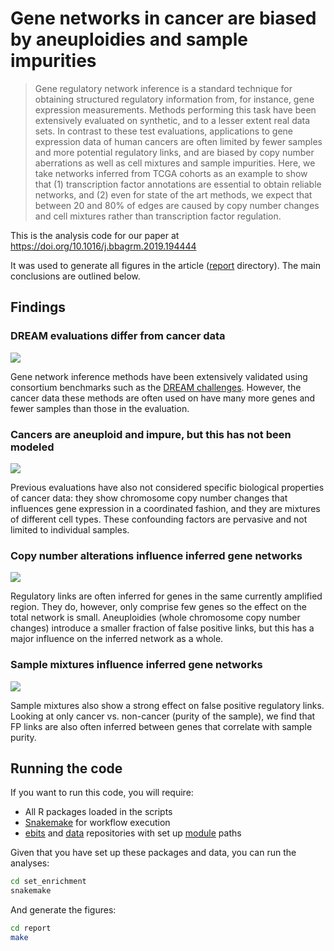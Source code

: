 # Gene networks in cancer are biased by aneuploidies and sample impurities

> Gene regulatory network inference is a standard technique for obtaining
> structured regulatory information from, for instance, gene expression
> measurements. Methods performing this task have been extensively evaluated on
> synthetic, and to a lesser extent real data sets. In contrast to these test
> evaluations, applications to gene expression data of human cancers are often
> limited by fewer samples and more potential regulatory links, and are biased
> by copy number aberrations as well as cell mixtures and sample impurities.
> Here, we take networks inferred from TCGA cohorts as an example to show that
> (1) transcription factor annotations are essential to obtain reliable
> networks, and (2) even for state of the art methods, we expect that between
> 20 and 80% of edges are caused by copy number changes and cell mixtures
> rather than transcription factor regulation.

This is the analysis code for our paper at https://doi.org/10.1016/j.bbagrm.2019.194444

It was used to generate all figures in the article ([report](report) directory).
The main conclusions are outlined below.

## Findings

### DREAM evaluations differ from cancer data

![](https://drive.google.com/file/d/1gj95RzDUoGmC5DWTbK1WRCRz4nKCF1nr/preview)

Gene network inference methods have been extensively validated using consortium
benchmarks such as the [DREAM challenges](http://dreamchallenges.org/). However,
the cancer data these methods are often used on have many more genes and fewer
samples than those in the evaluation.

### Cancers are aneuploid and impure, but this has not been modeled

![](https://drive.google.com/file/d/1N-0uVIXWVL7tGuJqxiuI0lOgWsuQvfUw/preview)

Previous evaluations have also not considered specific biological properties of
cancer data: they show chromosome copy number changes that influences gene
expression in a coordinated fashion, and they are mixtures of different cell
types. These confounding factors are pervasive and not limited to individual
samples.

### Copy number alterations influence inferred gene networks

![](https://drive.google.com/file/d/1o1gaQiCkCInlJSGMOkW223ol1nijod2y/preview)

Regulatory links are often inferred for genes in the same currently amplified
region. They do, however, only comprise few genes so the effect on the total
network is small. Aneuploidies (whole chromosome copy number changes) introduce
a smaller fraction of false positive links, but this has a major influence on
the inferred network as a whole.

### Sample mixtures influence inferred gene networks

![](https://drive.google.com/file/d/1B3gHawzP7nXH95E90Es_LtatYQ1W2StD/preview)

Sample mixtures also show a strong effect on false positive regulatory links.
Looking at only cancer vs. non-cancer (purity of the sample), we find that
FP links are also often inferred between genes that correlate with sample
purity.

## Running the code

If you want to run this code, you will require:

* All R packages loaded in the scripts
* [Snakemake](https://snakemake.readthedocs.io/en/stable/) for workflow execution
* [ebits](https://github.com/mschubert/ebits) and [data](https://github.com/mschubert/data)
  repositories with set up [module](https://github.com/klmr/modules) paths

Given that you have set up these packages and data, you can run the analyses:

```sh
cd set_enrichment
snakemake
```

And generate the figures:

```sh
cd report
make
```
